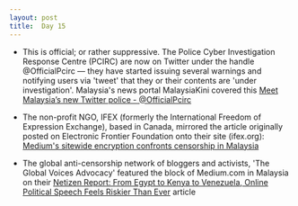 ```yaml
---
layout: post
title:  Day 15
---
```

	
- This is official; or rather suppressive. The Police Cyber Investigation Response Centre (PCIRC) are now on Twitter under the handle @OfficialPcirc &mdash; they have started issuing several warnings and notifying users via 'tweet' that they or their contents are 'under investigation'. Malaysia's news portal MalaysiaKini covered this <a href="https://www.malaysiakini.com/news/329176" target="_blank">Meet Malaysia’s new Twitter police - @OfficialPcirc</a>

- The non-profit NGO, IFEX (formerly the International Freedom of Expression Exchange), based in Canada, mirrored the article originally posted on Electronic Frontier Foundation onto their site (ifex.org): <a href="https://www.ifex.org/malaysia/2016/02/03/medium_sitewide_encryption/" target="_blank">Medium's sitewide encryption confronts censorship in Malaysia</a> 

- The global anti-censorship network of bloggers and activists, 'The Global Voices Advocacy' featured the block of Medium.com in Malaysia on their <a href="https://advox.globalvoices.org/2016/02/03/netizen-report-from-egypt-to-kenya-to-venezuela-online-political-speech-feels-riskier-than-ever/" target="_blank">Netizen Report: From Egypt to Kenya to Venezuela, Online Political Speech Feels Riskier Than Ever</a> article